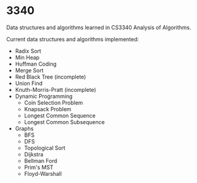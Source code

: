 # 3340
Data structures and algorithms learned in CS3340 Analysis of Algorithms.

Current data structures and algorithms implemented:
  - Radix Sort
  - Min Heap
  - Huffman Coding
  - Merge Sort
  - Red Black Tree (incomplete)
  - Union Find
  - Knuth-Morris-Pratt (incomplete)
  - Dynamic Programming
    - Coin Selection Problem
    - Knapsack Problem
    - Longest Common Sequence
    - Longest Common Subsequence
  - Graphs
    - BFS
    - DFS
    - Topological Sort
    - Dijkstra
    - Bellman Ford
    - Prim's MST
    - Floyd-Warshall
